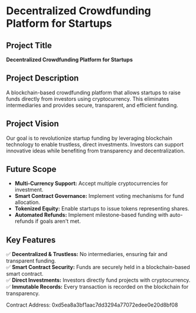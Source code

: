 # Decentralized Crowdfunding Platform for Startups

## Project Title
**Decentralized Crowdfunding Platform for Startups**

## Project Description
A blockchain-based crowdfunding platform that allows startups to raise funds directly from investors using cryptocurrency. This eliminates intermediaries and provides secure, transparent, and efficient funding.

## Project Vision
Our goal is to revolutionize startup funding by leveraging blockchain technology to enable trustless, direct investments. Investors can support innovative ideas while benefiting from transparency and decentralization.

## Future Scope
- **Multi-Currency Support:** Accept multiple cryptocurrencies for investment.
- **Smart Contract Governance:** Implement voting mechanisms for fund allocation.
- **Tokenized Equity:** Enable startups to issue tokens representing shares.
- **Automated Refunds:** Implement milestone-based funding with auto-refunds if goals aren't met.

## Key Features
✅ **Decentralized & Trustless:** No intermediaries, ensuring fair and transparent funding.  
✅ **Smart Contract Security:** Funds are securely held in a blockchain-based smart contract.  
✅ **Direct Investments:** Investors directly fund projects with cryptocurrency.  
✅ **Immutable Records:** Every transaction is recorded on the blockchain for transparency.  

Contract Address: 0xd5ea8a3bf1aac7dd3294a77072edee0e20d8bf08
